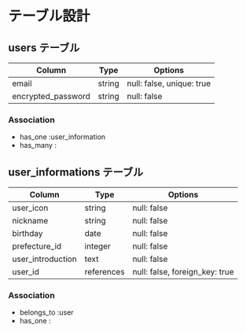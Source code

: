 # テーブル設計

## users テーブル

| Column             | Type   | Options                   |
| ------------------ | ------ | ------------------------- |
| email              | string | null: false, unique: true |
| encrypted_password | string | null: false               |

### Association

- has_one  :user_information
- has_many :

## user_informations テーブル

| Column             | Type       | Options                        |
| ------------------ | ---------- | ------------------------------ |
| user_icon          | string     | null: false                    |
| nickname           | string     | null: false                    |
| birthday           | date       | null: false                    |
| prefecture_id      | integer    | null: false                    |
| user_introduction  | text       | null: false                    |
| user_id            | references | null: false, foreign_key: true |

### Association

- belongs_to :user
- has_one :